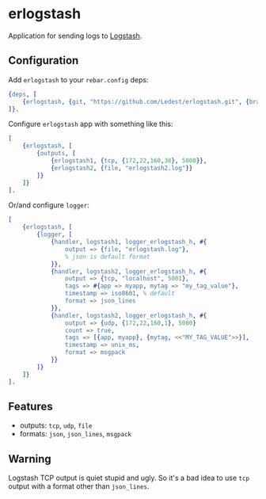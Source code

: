 # erlogstash

Application for sending logs to [Logstash][logstash].

## Configuration

Add `erlogstash` to your `rebar.config` deps:

```erlang
{deps, [
    {erlogstash, {git, "https://github.com/Ledest/erlogstash.git", {branch, "master"}}}
]}.
```

Configure `erlogstash` app with something like this:

```erlang
[
    {erlogstash, [
        {outputs, [
            {erlogstash1, {tcp, {172,22,160,38}, 5000}},
            {erlogstash2, {file, "erlogstash2.log"}}
        ]}
    ]}
].
```

Or/and configure `logger`:

```erlang
[
    {erlogstash, [
        {logger, [
            {handler, logstash1, logger_erlogstash_h, #{
                output => {file, "erlogstash.log"},
                % json is default format
            }},
            {handler, logstash2, logger_erlogstash_h, #{
                output => {tcp, "localhost", 5001},
                tags => #{app => myapp, mytag => "my_tag_value"},
                timestamp => iso8601, % default
                format => json_lines
            }},
            {handler, logstash2, logger_erlogstash_h, #{
                output => {udp, {172,22,160,1}, 5000}
                count => true,
                tags => [{app, myapp}, {mytag, <<"MY_TAG_VALUE">>}],
                timestamp => unix_ms,
                format => msgpack
            }}
        ]}
    ]}
].
```

## Features

  * outputs: `tcp`, `udp`, `file`
  * formats: `json`, `json_lines`, `msgpack`

[logstash]: https://www.elastic.co/logstash/

## Warning

Logstash TCP output is quiet stupid and ugly.
So it's a bad idea to use `tcp` output with a format other than `json_lines`.
